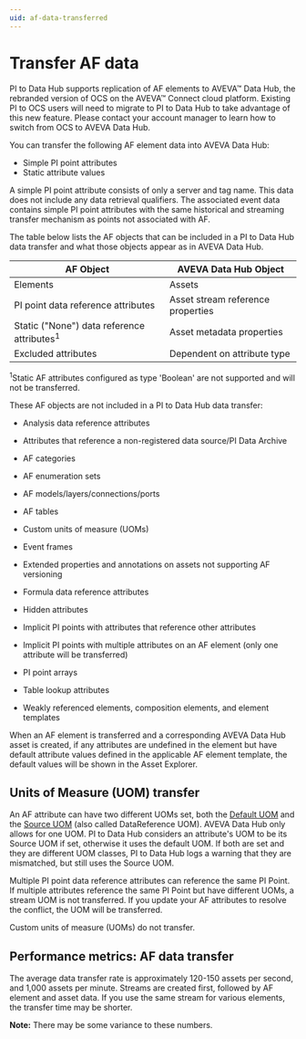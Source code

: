 ```yaml
---
uid: af-data-transferred
---
```


# Transfer AF data

PI to Data Hub supports replication of AF elements to AVEVA™ Data Hub, the rebranded version of OCS on the AVEVA™ Connect cloud platform. Existing PI to OCS users will need to migrate to PI to Data Hub to take advantage of this new feature. Please contact your account manager to learn how to switch from OCS to AVEVA Data Hub.

You can transfer the following AF element data into AVEVA Data Hub:

* Simple PI point attributes
* Static attribute values

A simple PI point attribute consists of only a server and tag name. This data does not include any data retrieval qualifiers. The associated event data contains simple PI point attributes with the same historical and streaming transfer mechanism as points not associated with AF. 

The table below lists the AF objects that can be included in a PI to Data Hub data transfer and what those objects appear as in AVEVA Data Hub.

| AF Object                                             | AVEVA Data Hub Object |
| ----------------------------------------------------- | --------------------- |
| Elements                                              | Assets |
| PI point data reference attributes                    | Asset stream reference properties |
| Static ("None") data reference attributes<sup>1</sup> | Asset metadata properties |
| Excluded attributes                                   | Dependent on attribute type |

<sup>1</sup>Static AF attributes configured as type 'Boolean' are not supported and will not be transferred.

These AF objects are not included in a PI to Data Hub data transfer:

* Analysis data reference attributes

* Attributes that reference a non-registered data source/PI Data Archive

* AF categories

* AF enumeration sets

* AF models/layers/connections/ports

* AF tables

* Custom units of measure (UOMs)

* Event frames 

* Extended properties and annotations on assets not supporting AF versioning

* Formula data reference attributes 

* Hidden attributes

* Implicit PI points with attributes that reference other attributes

* Implicit PI points with multiple attributes on an AF element (only one attribute will be transferred)

* PI point arrays

* Table lookup attributes

* Weakly referenced elements, composition elements, and element templates

When an AF element is transferred and a corresponding AVEVA Data Hub asset is created, if any attributes are undefined in the element but have default attribute values defined in the applicable AF element template, the default values will be shown in the Asset Explorer. 

## Units of Measure (UOM) transfer

An AF attribute can have two different UOMs set, both the [Default UOM](https://docs.osisoft.com/bundle/af-sdk/page/html/P_OSIsoft_AF_Asset_AFAttribute_DefaultUOM.htm) and the [Source UOM](https://docs.osisoft.com/bundle/af-sdk/page/html/P_OSIsoft_AF_Asset_AFAttribute_SourceUOM.htm) (also called DataReference UOM). AVEVA Data Hub only allows for one UOM. PI to Data Hub considers an attribute's UOM to be its Source UOM if set, otherwise it uses the default UOM. If both are set and they are different UOM classes, PI to Data Hub logs a warning that they are mismatched, but still uses the Source UOM.

Multiple PI point data reference attributes can reference the same PI Point. If multiple attributes reference the same PI Point but have different UOMs, a stream UOM is not transferred. If you update your AF attributes to resolve the conflict, the UOM will be transferred.

Custom units of measure (UOMs) do not transfer.

## Performance metrics: AF data transfer

The average data transfer rate is approximately 120-150 assets per second, and 1,000 assets per minute. Streams are created first, followed by AF element and asset data. If you use the same stream for various elements, the transfer time may be shorter.

**Note:** There may be some variance to these numbers.
